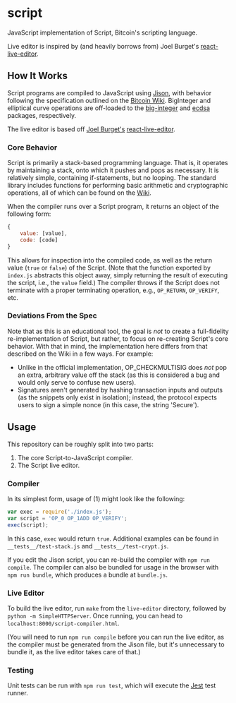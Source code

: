 script
======

JavaScript implementation of Script, Bitcoin's scripting language.

Live editor is inspired by (and heavily borrows from) Joel Burget's [react-live-editor](https://github.com/joelburget/react-live-editor).

## How It Works

Script programs are compiled to JavaScript using [Jison](http://zaach.github.io/jison/), with behavior following the specification outlined on the [Bitcoin Wiki](https://en.bitcoin.it/wiki/Script). BigInteger and elliptical curve operations are off-loaded to the [big-integer](https://www.npmjs.org/package/big-integer) and [ecdsa](https://www.npmjs.org/package/ecdsa) packages, respectively.

The live editor is based off [Joel Burget's](http://joelburget.com/) [react-live-editor](https://github.com/joelburget/react-live-editor/).

### Core Behavior

Script is primarily a stack-based programming language. That is, it operates by maintaining a stack, onto which it pushes and pops as necessary. It is relatively simple, containing if-statements, but no looping. The standard library includes functions for performing basic arithmetic and cryptographic operations, all of which can be found on the [Wiki](https://en.bitcoin.it/wiki/Script).

When the compiler runs over a Script program, it returns an object of the following form:

```js
{
    value: [value],
    code: [code]
}
```

This allows for inspection into the compiled code, as well as the return value (`true` or `false`) of the Script. (Note that the function exported by `index.js` abstracts this object away, simply returning the result of executing the script, i.e., the `value` field.) The compiler throws if the Script does not terminate with a proper terminating operation, e.g., `OP_RETURN`, `OP_VERIFY`, etc.

### Deviations From the Spec

Note that as this is an educational tool, the goal is _not_ to create a full-fidelity re-implementation of Script, but rather, to focus on re-creating Script's core behavior. With that in mind, the implementation here differs from that described on the Wiki in a few ways. For example:

- Unlike in the official implementation, OP_CHECKMULTISIG does _not_ pop an extra, arbitrary value off the stack (as this is considered a bug and would only serve to confuse new users).
- Signatures aren't generated by hashing transaction inputs and outputs (as the snippets only exist in isolation); instead, the protocol expects users to sign a simple nonce (in this case, the string 'Secure').

## Usage

This repository can be roughly split into two parts:

1. The core Script-to-JavaScript compiler.
2. The Script live editor.

### Compiler

In its simplest form, usage of (1) might look like the following:

```js
var exec = require('./index.js');
var script = 'OP_0 OP_1ADD OP_VERIFY';
exec(script);
```

In this case, `exec` would return `true`. Additional examples can be found in `__tests__/test-stack.js` and `__tests__/test-crypt.js`.

If you edit the Jison script, you can re-build the compiler with `npm run compile`. The compiler can also be bundled for usage in the browser with `npm run bundle`, which produces a bundle at `bundle.js`.

### Live Editor

To build the live editor, run `make` from the `live-editor` directory, followed by `python -m SimpleHTTPServer`. Once running, you can head to `localhost:8000/script-compiler.html`.

(You will need to run `npm run compile` before you can run the live editor, as the compiler must be generated from the Jison file, but it's unnecessary to bundle it, as the live editor takes care of that.)

### Testing

Unit tests can be run with `npm run test`, which will execute the [Jest](https://facebook.github.io/jest/) test runner.

